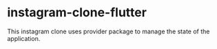 # instagram-clone-flutter
This instagram clone uses provider package to manage the state of the application.
